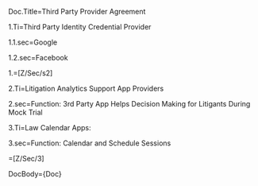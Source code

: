 Doc.Title=Third Party Provider Agreement

1.Ti=Third Party Identity Credential Provider

1.1.sec=Google

1.2.sec=Facebook

1.=[Z/Sec/s2]

2.Ti=Litigation Analytics Support App Providers

2.sec=Function: 3rd Party App Helps Decision Making for Litigants During Mock Trial

3.Ti=Law Calendar Apps:

3.sec=Function: Calendar and Schedule Sessions

=[Z/Sec/3]

DocBody={Doc}